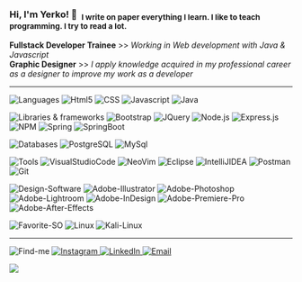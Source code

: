 ### Hi, I'm Yerko! 🤘 &nbsp;<sub>I write on paper everything I learn. I like to teach programming. I try to read a lot.</sub>

**Fullstack Developer Trainee** >> _Working in Web development with Java & Javascript_ <br>
**Graphic Designer** >> _I apply knowledge acquired in my professional career as a designer to improve my work as a developer_
<hr>

![Languages](https://img.shields.io/static/v1?label=&message=Languages:&color=111&style=flat)
![Html5](https://img.shields.io/static/v1?logo=HTML5&label=&message=HTML5&color=565656&logoColor=white&style=flat)
![CSS](https://img.shields.io/static/v1?logo=CSS3&label=&message=CSS&color=565656&logoColor=white&style=flat)
![Javascript](https://img.shields.io/static/v1?logo=JavaScript&label=&message=JavaScript&color=565656&logoColor=white&style=flat)
![Java](https://img.shields.io/static/v1?logo=JAVA&label=&message=☕-JAVA&color=565656&logoColor=white&style=flat)  

![Libraries & frameworks](https://img.shields.io/static/v1?label=&message=Libraries-Frameworks:&color=111&style=flat)
![Bootstrap](https://img.shields.io/static/v1?logo=Bootstrap&label=&message=Bootstrap&color=565656&logoColor=white&style=flat)
![JQuery](https://img.shields.io/static/v1?logo=JQuery&label=&message=JQuery&color=565656&logoColor=white&style=flat)
![Node.js](https://img.shields.io/static/v1?logo=Node.js&label=&message=Node.js&color=565656&logoColor=white&style=flat)
![Express.js](https://img.shields.io/static/v1?logo=Express&label=&message=Express.js&color=565656&logoColor=white&style=flat)
![NPM](https://img.shields.io/static/v1?logo=npm&label=&message=NPM&color=565656&logoColor=white&style=flat)
![Spring](https://img.shields.io/static/v1?logo=Spring&label=&message=Spring&color=565656&logoColor=white&style=flat)
![SpringBoot](https://img.shields.io/static/v1?logo=SpringBoot&label=&message=Spring-Boot&color=565656&logoColor=white&style=flat)

![Databases](https://img.shields.io/static/v1?label=&message=Databases:&color=111&style=flat)
![PostgreSQL](https://img.shields.io/static/v1?logo=PostgreSQL&label=&message=PostgreSQL&color=565656&logoColor=white&style=flat)
![MySql](https://img.shields.io/static/v1?logo=MySQL&label=&message=MySQL&color=565656&logoColor=white&style=flat)

![Tools](https://img.shields.io/static/v1?label=&message=Tools:&color=111&style=flat)
![VisualStudioCode](https://img.shields.io/static/v1?logo=VisualStudioCode&label=&message=VSCode&color=565656&logoColor=white&style=flat)
![NeoVim](https://img.shields.io/static/v1?logo=Neovim&label=&message=NeoVim&color=565656&logoColor=white&style=flat)
![Eclipse](https://img.shields.io/static/v1?logo=EclipseIDE&label=&message=EclipseIDE&color=565656&logoColor=white&style=flat)
![IntelliJIDEA](https://img.shields.io/static/v1?logo=IntelliJIDEA&label=&message=IntelliJ-IDEA-CE&color=565656&logoColor=white&style=flat)
![Postman](https://img.shields.io/static/v1?logo=Postman&label=&message=Postman&color=565656&logoColor=white&style=flat)
![Git](https://img.shields.io/static/v1?logo=Git&label=&message=Git&color=565656&logoColor=white&style=flat)

![Design-Software](https://img.shields.io/static/v1?label=&message=Design-Software:&color=111&style=flat)
![Adobe-Illustrator](https://img.shields.io/static/v1?logo=AdobeIllustrator&label=&message=Adobe-Illustrator&color=565656&logoColor=white&style=flat)
![Adobe-Photoshop](https://img.shields.io/static/v1?logo=AdobePhotoshop&label=&message=Adobe-Photoshop&color=565656&logoColor=white&style=flat)
![Adobe-Lightroom](https://img.shields.io/static/v1?logo=AdobeLightroom&label=&message=Adobe-Lightroom&color=565656&logoColor=white&style=flat)
![Adobe-InDesign](https://img.shields.io/static/v1?logo=AdobeInDesign&label=&message=Adobe-InDesign&color=565656&logoColor=white&style=flat)
![Adobe-Premiere-Pro](https://img.shields.io/static/v1?logo=AdobePremierePro&label=&message=Adobe-Premiere-Pro&color=565656&logoColor=white&style=flat)
![Adobe-After-Effects](https://img.shields.io/static/v1?logo=AdobeAfterEffects&label=&message=Adobe-After-Effects&color=565656&logoColor=white&style=flat)

![Favorite-SO](https://img.shields.io/static/v1?logo=&label=&message=♥-Favorite-SO:&color=111&logoColor=white&style=flat)
![Linux](https://img.shields.io/static/v1?logo=Linux&label=&message=Linux&color=565656&logoColor=white&style=flat)
![Kali-Linux](https://img.shields.io/static/v1?logo=KaliLinux&label=&message=Kali-Linux&color=565656&logoColor=white&style=flat)

<hr>

![Find-me](https://img.shields.io/static/v1?logo=&label=&message=🔎-Find-me:&color=111&logoColor=white&style=flat)
<a href="www.instagram.com/yerkocodes" target="_blank">
![Instagram](https://img.shields.io/static/v1?logo=Instagram&label=&message=Instagram&color=cc2d88&logoColor=white&style=flat)
</a>
<a href="www.linkedin.com/in/yerkocortesbaeza" target="_blank">
![LinkedIn](https://img.shields.io/static/v1?logo=LinkedIn&label=&message=LinkedIn&color=blue&logoColor=white&style=flat)
</a>
<a href="mailto:holayerkocodes@gmail.com?Subject=" target="_blank">
![Email](https://img.shields.io/static/v1?logo=Gmail&label=Email&labelColor=bb001b&message=holayerkocodes@gmail.com&color=ea4335&logoColor=white&style=flat)
</a>

<a href="https://www.linkedin.com/in/yerkocortesbaeza" target="_blank">
<img src="https://img.shields.io/static/v1?logo=LinkedIn&label=&message=LinkedIn&color=blue&logoColor=white&style=flat">
</a>



